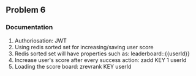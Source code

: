 ## Problem 6 ##
### Documentation ###
1. Authoriosation: JWT
2. Using redis sorted set for increasing/saving user score
3. Redis sorted set will have properties such as: leaderboard::{{userId}}
4. Increase user's score after every success action: zadd KEY 1 userId
5. Loading the score board: zrevrank KEY userId